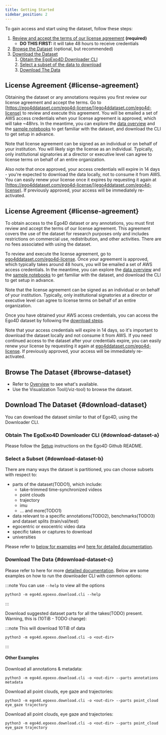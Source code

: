 ```yaml
---
title: Getting Started
sidebar_position: 2
---
```


To gain access and start using the dataset, follow these steps:

1. [Review and accept the terms of our license agreement](#license-agreement) **(required)**
    - **DO THIS FIRST:** it will take 48 hours to receive credentials
2. [Browse the Dataset](#browse-dataset) (optional, but recommended)
3. [Download the Dataset](#download-dataset)
    1. [Obtain the EgoExo4D Downloader CLI](#download-dataset-a)
    2. [Select a subset of the data to download](#download-dataset-b)
    3. [Download The Data](#download-dataset-c)


## License Agreement {#license-agreement}

Obtaining the dataset or any annotations requires you first review our license agreement and accept the terms. Go to [https://ego4ddataset.com/ego4d-license/](ego4ddataset.com/ego4d-license) to review and execute this agreement. You will be emailed a set of AWS access credentials when your license agreement is approved, which will take ~48hrs. In the meantime, you can explore the [data overview](/overview/) and the [sample notebooks](https://github.com/facebookresearch/Ego4d/tree/main/notebooks/egoexo) to get familiar with the dataset, and download the CLI to get setup in advance.

Note that license agreement can be signed as an individual or on behalf of your institution. You will likely sign the license as an individual. Typically, only institutional signatories at a director or executive level can agree to license terms on behalf of an entire organization.

Also note that once approved, your access credentials will expire in 14 days - you're expected to download the data locally, not to consume it from AWS. You can easily renew your license once it expires by requesting it again at [https://ego4ddataset.com/ego4d-license/](ego4ddataset.com/ego4d-license). If previously approved, your access will be immediately re-activated.

## License Agreement {#license-agreement}
To obtain access to the Ego4D dataset or any annotations, you must first review and accept the terms of our license agreement. This agreement covers the use of the dataset for research purposes only and includes restrictions on commercial use, redistribution, and other activities. There are no fees associated with using the dataset.

To review and execute the license agreement, go to [ego4ddataset.com/ego4d-license](https://ego4ddataset.com/ego4d-license/). Once your agreement is approved, which typically takes around 48 hours, you will be emailed a set of AWS access credentials. In the meantime, you can explore the [data overview](/overview/) and the [sample notebooks](https://github.com/facebookresearch/Ego4d/tree/main/notebooks/egoexo) to get familiar with the dataset, and download the CLI to get setup in advance.

Note that the license agreement can be signed as an individual or on behalf of your institution. Typically, only institutional signatories at a director or executive level can agree to license terms on behalf of an entire organization.

Once you have obtained your AWS access credentials, you can access the Ego4D dataset by following the [download steps](#download-dataset).

Note that your access credentials will expire in 14 days, so it's important to download the dataset locally and not consume it from AWS. If you need continued access to the dataset after your credentials expire, you can easily renew your license by requesting it again at [ego4ddataset.com/ego4d-license](https://ego4ddataset.com/ego4d-license/). If previously approved, your access will be immediately re-activated.

## Browse The Dataset {#browse-dataset}

- Refer to [Overview](/overview) to see what's available.
- Use the Visualization Tool(/viz-tool) to browse the dataset.

## Download The Dataset {#download-dataset}

You can download the dataset similar to that of Ego4D, using the Downloader CLI.

### Obtain The EgoExo4D Downloader CLI {#download-dataset-a}

Please follow the
[Setup](https://github.com/facebookresearch/Ego4d?tab=readme-ov-file#setup)
instructions on the Ego4D Github README.

### Select a Subset {#download-dataset-b}

There are many ways the dataset is partitioned, you can choose subsets with respect to:
- parts of the dataset(TODO1), which include:
    - take-trimmed time-synchronized videos
    - point clouds
    - trajectory
    - imu
    - ... and more(TODO1)
- data relevant to a specific annotations(TODO2), benchmarks(TODO3) and dataset splits (train/val/test)
- egocentric or exocentric video data
- specific takes or captures to download
- universities

Please refer to [below for examples](#download-dataset-c) and [here for detailed documentation](../download).

### Download The Data {#download-dataset-c}

Please refer to here for more [detailed documentation](../download). Below are some examples on how to run the downloader CLI with common options:

:::note You can use `--help` to view all the options
```
python3 -m ego4d.egoexo.download.cli --help
```
:::


Download suggested dataset parts for all the takes(TODO) present. Warning, this is (10TiB - TODO change):

:::note This will download 10TiB of data
```
python3 -m ego4d.egoexo.download.cli -o <out-dir>
```
:::


#### Other Examples

Download all annotations & metadata:
```
python3 -m ego4d.egoexo.download.cli -o <out-dir> --parts annotations metadata
```

Download all point clouds, eye gaze and trajectories:
```
python3 -m ego4d.egoexo.download.cli -o <out-dir> --parts point_cloud eye_gaze trajectory
```

Download all point clouds, eye gaze and trajectories:
```
python3 -m ego4d.egoexo.download.cli -o <out-dir> --parts point_cloud eye_gaze trajectory
```
